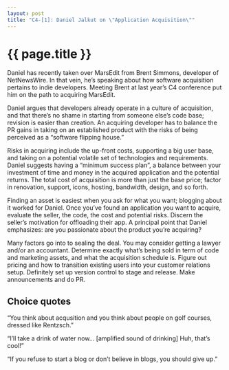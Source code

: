 ```yaml
---
layout: post
title: "C4-[1]: Daniel Jalkut on \"Application Acquisition\""
---
```


{{ page.title }}
================

Daniel has recently taken over MarsEdit from Brent Simmons, developer of NetNewsWire. In that vein, he’s speaking about how software acquisition pertains to indie developers. Meeting Brent at last year’s C4 conference put him on the path to acquiring MarsEdit.

Daniel argues that developers already operate in a culture of acquisition, and that there’s no shame in starting from someone else’s code base; revision is easier than creation. An acquiring developer has to balance the PR gains in taking on an established product with the risks of being perceived as a “software flipping house.”

Risks in acquiring include the up-front costs, supporting a big user base, and taking on a potential volatile set of technologies and requirements. Daniel suggests having a “minimum success plan”, a balance between your investment of time and money in the acquired application and the potential returns. The total cost of acquisition is more than just the base price; factor in renovation, support, icons, hosting, bandwidth, design, and so forth.

Finding an asset is easiest when you ask for what you want; blogging about it worked for Daniel. Once you’ve found an application you want to acquire, evaluate the seller, the code, the cost and potential risks. Discern the seller’s motivation for offloading their app. A principal point that Daniel emphasizes: are you passionate about the product you’re acquiring?

Many factors go into to sealing the deal. You may consider getting a lawyer and/or an accountant. Determine exactly what’s being sold in term of code and marketing assets, and what the acquisition schedule is. Figure out pricing and how to transition existing users into your customer relations setup. Definitely set up version control to stage and release. Make announcements and do PR.

Choice quotes
-------------

“You think about acqusition and you think about people on golf courses, dressed like Rentzsch.”

“I’ll take a drink of water now… [amplified sound of drinking] Huh, that’s cool!”

“If you refuse to start a blog or don’t believe in blogs, you should give up.”
